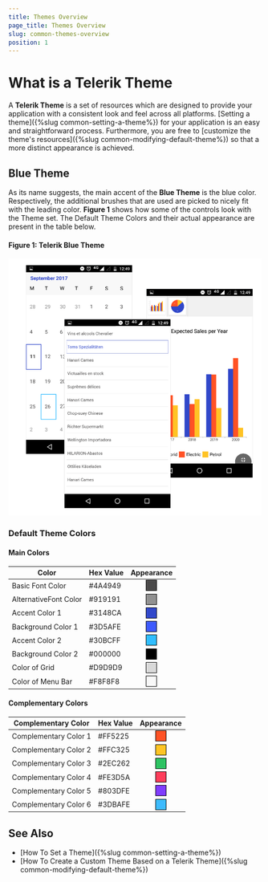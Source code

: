 ```yaml
---
title: Themes Overview
page_title: Themes Overview
slug: common-themes-overview
position: 1
---
```


<style>
.theme-palette-color {
	width:20px;
	height:20px;
	margin: auto;
	border: 1px solid black;
}

.blue-basicfontcolor{
	background-color: #4A4949;
}

.blue-alternativefontcolor{
	background-color: #919191;
}

.blue-accentcolor1{
	background-color: #3148CA;
}

.blue-backgroundcolor1{
	background-color: #3D5AFE;
}

.blue-accentcolor2{
	background-color: #30BCFF;
}

.blue-backgroundcolor2{
	background-color: #000000;
}

.blue-colorofgrid{
	background-color: #D9D9D9;
}

.blue-colorofmenubar{
	background-color: #F8F8F8;
}

.blue-complcolor1{
	background-color: #FF5225;
}

.blue-complcolor2{
	background-color: #FFC325;
}

.blue-complcolor3{
	background-color: #2EC262;
}

.blue-complcolor4{
	background-color: #FE3D5A;
}

.blue-complcolor5{
	background-color: #803DFE;
}

.blue-complcolor6{
	background-color: #3DBAFE;
}

</style>

# What is a Telerik Theme

A **Telerik Theme** is a set of resources which are designed to provide your application with a consistent look and feel across all platforms. [Setting a theme]({%slug common-setting-a-theme%}) for your application is an easy and straightforward process. Furthermore, you are free to [customize the theme's resources]({%slug common-modifying-default-theme%}) so that a more distinct appearance is achieved.


## Blue Theme

As its name suggests, the main accent of the **Blue Theme** is the blue color. Respectively, the additional brushes that are used are picked to nicely fit with the leading color. **Figure 1** shows how some of the controls look with the Theme set. The Default Theme Colors and their actual appearance are present in the table below.

#### Figure 1: Telerik Blue Theme
![Telerik Blue Theme](../images/Contols_List_1.png)


### Default Theme Colors

#### Main Colors
|Color| Hex Value| Appearance |
|----------|-----------|---|
|Basic Font Color|#4A4949|<div class="theme-palette-color blue-basicfontcolor"></div>|
|AlternativeFont Color|#919191|<div class="theme-palette-color blue-alternativefontcolor"></div>|
|Accent Color 1|#3148CA|<div class="theme-palette-color blue-accentcolor1"></div>|
|Background Color 1|#3D5AFE|<div class="theme-palette-color blue-backgroundcolor1"></div>|
|Accent Color 2|#30BCFF|<div class="theme-palette-color blue-accentcolor2"></div>|
|Background Color 2|#000000|<div class="theme-palette-color blue-backgroundcolor2"></div>|
|Color of Grid|#D9D9D9|<div class="theme-palette-color blue-colorofgrid"></div>|
|Color of Menu Bar|#F8F8F8|<div class="theme-palette-color blue-colorofmenubar"></div>

#### Complementary Colors 

|Complementary Color| Hex Value| Appearance |
|----------|-----------|---|
|Complementary Color 1|#FF5225|<div class="theme-palette-color blue-complcolor1"></div>|
|Complementary Color 2|#FFC325|<div class="theme-palette-color blue-complcolor2"></div>|
|Complementary Color 3|#2EC262|<div class="theme-palette-color blue-complcolor3"></div>|
|Complementary Color 4|#FE3D5A|<div class="theme-palette-color blue-complcolor4"></div>|
|Complementary Color 5|#803DFE|<div class="theme-palette-color blue-complcolor5"></div>|
|Complementary Color 6|#3DBAFE|<div class="theme-palette-color blue-complcolor6"></div>

## See Also

* [How To Set a Theme]({%slug common-setting-a-theme%})
* [How To Create a Custom Theme Based on a Telerik Theme]({%slug common-modifying-default-theme%})


